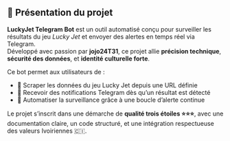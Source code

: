 ## 🎯 Présentation du projet

**LuckyJet Telegram Bot** est un outil automatisé conçu pour surveiller les résultats du jeu *Lucky Jet* et envoyer des alertes en temps réel via Telegram.  
Développé avec passion par **jojo24T31**, ce projet allie **précision technique**, **sécurité des données**, et **identité culturelle forte**.

Ce bot permet aux utilisateurs de :

- 📡 Scraper les données du jeu Lucky Jet depuis une URL définie  
- 🔔 Recevoir des notifications Telegram dès qu’un résultat est détecté  
- 🔁 Automatiser la surveillance grâce à une boucle d’alerte continue

Le projet s’inscrit dans une démarche de **qualité trois étoiles ⭐⭐⭐**, avec une documentation claire, un code structuré, et une intégration respectueuse des valeurs Ivoiriennes 🇨🇮.
